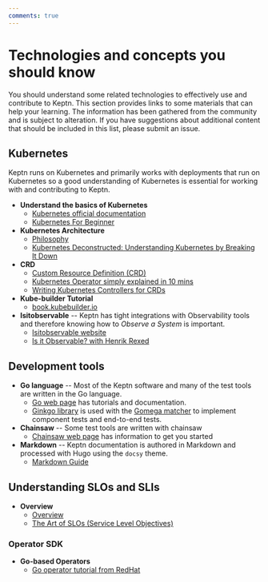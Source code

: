 ```yaml
---
comments: true
---
```


# Technologies and concepts you should know

You should understand some related technologies
to effectively use and contribute to Keptn.
This section provides links to some materials that can help your learning.
The information has been gathered from the community and is subject to alteration.
If you have suggestions about additional content that should be included in this list,
please submit an issue.

## Kubernetes

Keptn runs on Kubernetes and primarily works with deployments that run on Kubernetes
so a good understanding of Kubernetes is essential
for working with and contributing to Keptn.

<!-- markdownlint-disable MD007 -->
* **Understand the basics of Kubernetes**
     * [Kubernetes official documentation](https://kubernetes.io/docs/concepts/overview/)
     * [Kubernetes For Beginner](https://youtu.be/X48VuDVv0do)
* **Kubernetes Architecture**
     * [Philosophy](https://youtu.be/ZuIQurh_kDk)
     * [Kubernetes Deconstructed: Understanding Kubernetes by Breaking It Down](https://www.youtube.com/watch?v=90kZRyPcRZw)
* **CRD**
     * [Custom Resource Definition (CRD)](https://www.youtube.com/watch?v=xGafiZEX0YA)
     * [Kubernetes Operator simply explained in 10 mins](https://www.youtube.com/watch?v=ha3LjlD6g7g)
     * [Writing Kubernetes Controllers for CRDs](https://www.youtube.com/watch?v=7wdUa4Ulwxg)
* **Kube-builder Tutorial**
     * [book.kubebuilder.io](https://book.kubebuilder.io/introduction.html)
* **Isitobservable** -- Keptn has tight integrations
    with Observability tools
    and therefore knowing how to _Observe a System_ is important.
     * [Isitobservable website](https://isitobservable.io/)
     * [Is it Observable?
       with Henrik Rexed](https://www.youtube.com/watch?v=aMwk2qo0v40)
<!-- markdownlint-enable MD007 -->

## Development tools

<!-- markdownlint-disable MD007 -->
* **Go language** --
  Most of the Keptn software and many of the test tools
  are written in the Go language.
     * [Go web page](https://go.dev/)
     has tutorials and documentation.
     * [Ginkgo library](https://github.com/onsi/ginkgo/blob/master/README.md)
       is used with the
       [Gomega matcher](https://onsi.github.io/gomega/)
       to implement component tests and end-to-end tests.
* **Chainsaw** --
  Some test tools are written with chainsaw
     * [Chainsaw web page](https://kyverno.github.io/chainsaw/)
     has information to get you started
* **Markdown** --
  Keptn documentation is authored in Markdown
  and processed with Hugo using the `docsy` theme.
     * [Markdown Guide](https://www.markdownguide.org/)
<!-- markdownlint-enable MD007 -->

## Understanding SLOs and SLIs

<!-- markdownlint-disable MD007 -->
* **Overview**
     * [Overview](https://www.youtube.com/watch?v=tEylFyxbDLE)
     * [The Art of SLOs (Service Level Objectives)](https://www.youtube.com/watch?v=E3ReKuJ8ewA)
<!-- markdownlint-enable MD007 -->

### Operator SDK

<!-- markdownlint-disable MD007 -->
* **Go-based Operators**
     * [Go operator tutorial from RedHat](https://docs.okd.io/latest/operators/operator_sdk/golang/osdk-golang-tutorial.html)
<!-- markdownlint-enable MD007 -->
